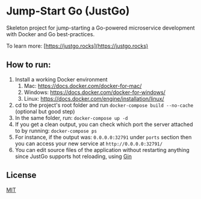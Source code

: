 # Jump-Start Go (JustGo)

Skeleton project for jump-starting a Go-powered microservice development with Docker and Go best-practices.

To learn more: [https://justgo.rocks](https://justgo.rocks)

## How to run:

1. Install a working Docker environment
    1. Mac: https://docs.docker.com/docker-for-mac/
    2. Windows: https://docs.docker.com/docker-for-windows/
    3. Linux: https://docs.docker.com/engine/installation/linux/
2. cd to the project's root folder and run `docker-compose build --no-cache` (optional but good step)
3. In the same folder, run: `docker-compose up -d`
4. If you get a clean output, you can check which port the server
   attached to by running: `docker-compose ps`
4. For instance, if the output was: `0.0.0.0:32791` under `ports` section then you
   can access your new service at `http://0.0.0.0:32791/`
5. You can edit source files of the application without restarting anything
   since JustGo supports hot reloading, using [Gin](https://github.com/codegangsta/gin)


## License

[MIT](LICENSE)
